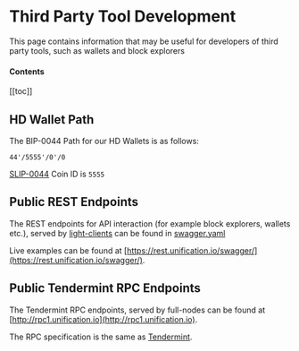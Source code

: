 # Third Party Tool Development

This page contains information that may be useful for developers of third party tools, such as wallets and block explorers

#### Contents

[[toc]]

## HD Wallet Path

The BIP-0044 Path for our HD Wallets is as follows:

`44'/5555'/0'/0`   

[SLIP-0044](https://github.com/satoshilabs/slips/blob/master/slip-0044.md) Coin ID is `5555`

## Public REST Endpoints

The REST endpoints for API interaction (for example block explorers, wallets etc.), served by 
[light-clients](../software/light-client-rpc.md) can be found in 
[swagger.yaml](https://github.com/unification-com/mainchain/blob/master/client/docs/swagger-ui/swagger.yaml)

Live examples can be found at [https://rest.unification.io/swagger/](https://rest.unification.io/swagger/).

## Public Tendermint RPC Endpoints

The Tendermint RPC endpoints, served by full-nodes can be found at [http://rpc1.unification.io](http://rpc1.unification.io).

The RPC specification is the same as [Tendermint](https://docs.tendermint.com/master/rpc/).
